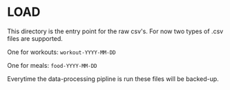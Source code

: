 # LOAD

This directory is the entry point for the raw csv's. For now two types of .csv files are supported.

One for workouts: `workout-YYYY-MM-DD`  

One for meals: `food-YYYY-MM-DD`

Everytime the data-processing pipline is run these files will be backed-up.